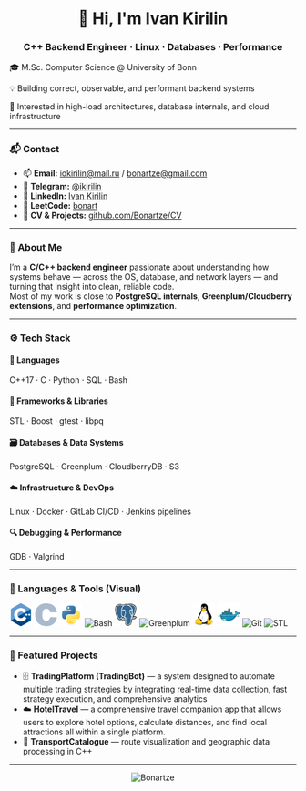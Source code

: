<h1 align="center">👋 Hi, I'm Ivan Kirilin</h1>
<h3 align="center">C++ Backend Engineer · Linux · Databases · Performance</h3>

<p align="center">

🎓 M.Sc. Computer Science @ University of Bonn  
  
💡 Building correct, observable, and performant backend systems  

🚀 Interested in high-load architectures, database internals, and cloud infrastructure  
</p>

---

### 📬 Contact

- 📫 **Email:** iokirilin@mail.ru / bonartze@gmail.com  
- 💬 **Telegram:** [@ikirilin](https://t.me/ikirilin)  
- 💼 **LinkedIn:** [Ivan Kirilin](https://www.linkedin.com/in/ivan-kirilin-80a234321)  
- 🧩 **LeetCode:** [bonart](https://leetcode.com/u/bonart/)  
- 📄 **CV & Projects:** [github.com/Bonartze/CV](https://github.com/Bonartze/CV)

---

### 🧠 About Me

I’m a **C/C++ backend engineer** passionate about understanding how systems behave — across the OS, database, and network layers — and turning that insight into clean, reliable code.  
Most of my work is close to **PostgreSQL internals**, **Greenplum/Cloudberry extensions**, and **performance optimization**.  

---

### ⚙️ Tech Stack

#### 🧩 Languages
C++17 · C · Python · SQL · Bash  

#### 🧠 Frameworks & Libraries
STL · Boost · gtest · libpq  

#### 🗃️ Databases & Data Systems
PostgreSQL · Greenplum · CloudberryDB · S3  

#### ☁️ Infrastructure & DevOps
Linux · Docker · GitLab CI/CD · Jenkins pipelines  

#### 🔍 Debugging & Performance
GDB · Valgrind  

---

### 🧱 Languages & Tools (Visual)

<p align="left">
  <!-- Core -->
  <img src="https://raw.githubusercontent.com/devicons/devicon/master/icons/cplusplus/cplusplus-original.svg" alt="C++" width="40" height="40"/>
  <img src="https://raw.githubusercontent.com/devicons/devicon/master/icons/c/c-original.svg" alt="C" width="40" height="40"/>
  <img src="https://raw.githubusercontent.com/devicons/devicon/master/icons/python/python-original.svg" alt="Python" width="40" height="40"/>
  <img src="https://www.vectorlogo.zone/logos/gnu_bash/gnu_bash-icon.svg" alt="Bash" width="40" height="40"/>
  <!-- Databases -->
  <img src="https://raw.githubusercontent.com/devicons/devicon/master/icons/postgresql/postgresql-original.svg" alt="PostgreSQL" width="40" height="40"/>
  <img src="https://www.vectorlogo.zone/logos/greenplum/greenplum-ar21.svg" alt="Greenplum" width="40" height="40"/>
  <!-- Infra -->
  <img src="https://raw.githubusercontent.com/devicons/devicon/master/icons/linux/linux-original.svg" alt="Linux" width="40" height="40"/>
  <img src="https://raw.githubusercontent.com/devicons/devicon/master/icons/docker/docker-original.svg" alt="Docker" width="40" height="40"/>
  <!-- Tooling -->
  <img src="https://www.vectorlogo.zone/logos/git-scm/git-scm-icon.svg" alt="Git" width="40" height="40"/>
  <img src="https://raw.githubusercontent.com/isocpp/logos/master/cpp_logo.png" alt="STL" width="40" height="40"/>
</p>

---

### 🧩 Featured Projects
- 🗄️ **TradingPlatform (TradingBot)** — a system designed to automate multiple trading strategies by integrating real-time data collection, fast strategy execution, and comprehensive analytics
- ☁️ **HotelTravel** — a comprehensive travel companion app that allows users to explore hotel options, calculate distances, and find local attractions all within a single platform.  
- 🧭 **TransportCatalogue** — route visualization and geographic data processing in C++  

---

<p align="center">
  <img src="https://komarev.com/ghpvc/?username=Bonartze&label=Profile%20views&color=0e75b6&style=flat" alt="Bonartze" />
</p>
